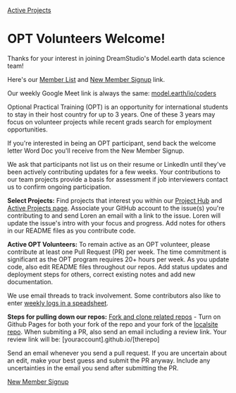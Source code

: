 [Active Projects](../../../projects)
# OPT Volunteers Welcome!

Thanks for your interest in joining DreamStudio's Model.earth data science team!

Here's our [Member List](../) and [New Member Signup](https://docs.google.com/forms/d/e/1FAIpQLScXSX0_myDcB4_Z32hpGC71PXVsMmgy_dyZPY0aPEWamyzV-w/viewform) link.

Our weekly Google Meet link is always the same: [model.earth/io/coders](https://model.earth/io/coders)

Optional Practical Training (OPT) is an opportunity for international students to stay in their host country for up to 3 years. One of these 3 years may focus on volunteer projects while recent grads search for employment opportunities.

If you're interested in being an OPT participant, send back the welcome letter Word Doc you'll receive from the New Member Signup.

<!--
**Here are some interest areas to consider including in your member signup**
OpenWebUI python backend and Docker, Javascript with eCharts visualizations  
D3 chart javascript, Leaflet map colors, International Exiobase trade data,  
Discord API pull, Python pipelines, ML Forecasting, API Feed Player React, LLMs with python, AI Image generation python, Video generation python, Supabase International trade python, DuckDB US State impacts Javascript
-->

We ask that participants not list us on their resume or LinkedIn until they've been actively contributing updates for a few weeks. Your contributions to our team projects provide a basis for assessment if job interviewers contact us to confirm ongoing participation.

**Select Projects:** Find projects that interest you within our [Project Hub](https://github.com/modelearth/projects/issues) and [Active Projects page](../../../projects). Associate your GitHub account to the issue(s) you're contributing to and send Loren an email with a link to the issue. Loren will update the issue's intro with your focus and progress. Add notes for others in our README files as you contribute code.

**Active OPT Volunteers:** To remain active as an OPT volunteer, please contribute at least one Pull Request (PR) per week.  The time commitment is significant as the OPT program requires 20+ hours per week.  As you update code, also edit README files throughout our repos. Add status updates and deployment steps for others, correct existing notes and add new documentation.

We use email threads to track involvement.  Some contributors also like to enter [weekly logs in a speadsheet](https://docs.google.com/spreadsheets/d/1wvw_xsFWnYE9z8nDQqmu1m2LB5TJEfy5VLkaFuEaCfk/edit?usp=sharing).  

**Steps for pulling down our repos:** [Fork and clone related repos](../../../localsite/start/steps/) - Turn on Github Pages for both your fork of the repo and your fork of the [localsite repo](https://github.com/modelearth/localsite/). When submiting a PR, also send an email including a review link. Your review link will be: [youraccount].github.io/[therepo] 

Send an email whenever you send a pull request. If you are uncertain about an edit, make your best guess and submit the PR anyway. Include any uncertainties in the email you send after submitting the PR.

<a href="https://docs.google.com/forms/d/e/1FAIpQLScXSX0_myDcB4_Z32hpGC71PXVsMmgy_dyZPY0aPEWamyzV-w/viewform" class="btn btn-success">New Member Signup</a>

